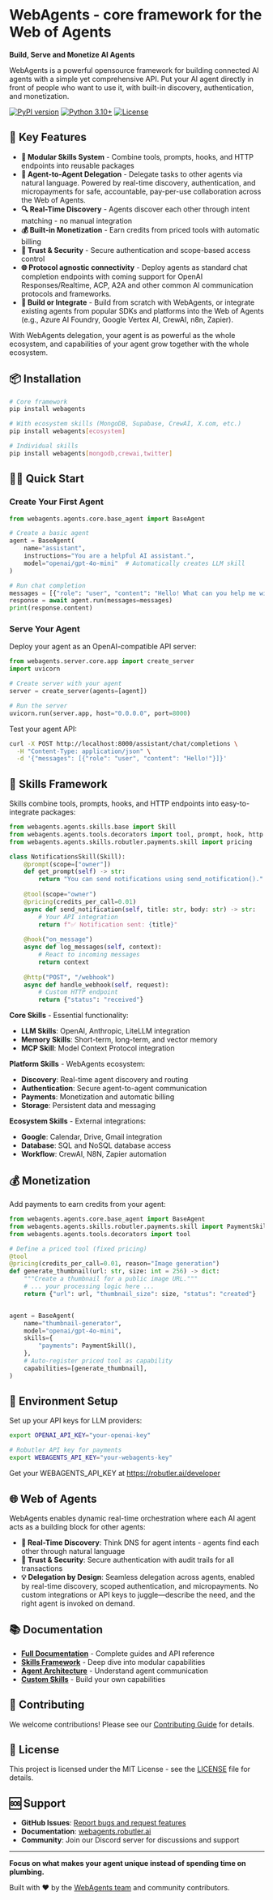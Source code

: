 # WebAgents - core framework for the Web of Agents

**Build, Serve and Monetize AI Agents**

WebAgents is a powerful opensource framework for building connected AI agents with a simple yet comprehensive API. Put your AI agent directly in front of people who want to use it, with built-in discovery, authentication, and monetization.

[![PyPI version](https://badge.fury.io/py/webagents.svg)](https://badge.fury.io/py/webagents)
[![Python 3.10+](https://img.shields.io/badge/python-3.10+-blue.svg)](https://www.python.org/downloads/)
[![License](https://img.shields.io/badge/license-MIT-green.svg)](LICENSE)

## 🚀 Key Features

- **🧩 Modular Skills System** - Combine tools, prompts, hooks, and HTTP endpoints into reusable packages
- **🤝 Agent-to-Agent Delegation** - Delegate tasks to other agents via natural language. Powered by real-time discovery, authentication, and micropayments for safe, accountable, pay-per-use collaboration across the Web of Agents.
- **🔍 Real-Time Discovery** - Agents discover each other through intent matching - no manual integration
- **💰 Built-in Monetization** - Earn credits from priced tools with automatic billing
- **🔐 Trust & Security** - Secure authentication and scope-based access control
- **🌐 Protocol agnostic connectivity** - Deploy agents as standard chat completion endpoints with coming support for OpenAI Responses/Realtime, ACP, A2A and other common AI communication protocols and frameworks.
- **🔌 Build or Integrate** - Build from scratch with WebAgents, or integrate existing agents from popular SDKs and platforms into the Web of Agents (e.g., Azure AI Foundry, Google Vertex AI, CrewAI, n8n, Zapier).

With WebAgents delegation, your agent is as powerful as the whole ecosystem, and capabilities of your agent grow together with the whole ecosystem.

## 📦 Installation

```bash
# Core framework
pip install webagents

# With ecosystem skills (MongoDB, Supabase, CrewAI, X.com, etc.)
pip install webagents[ecosystem]

# Individual skills
pip install webagents[mongodb,crewai,twitter]
```

## 🏃‍♂️ Quick Start

### Create Your First Agent

```python
from webagents.agents.core.base_agent import BaseAgent

# Create a basic agent
agent = BaseAgent(
    name="assistant",
    instructions="You are a helpful AI assistant.",
    model="openai/gpt-4o-mini"  # Automatically creates LLM skill
)

# Run chat completion
messages = [{"role": "user", "content": "Hello! What can you help me with?"}]
response = await agent.run(messages=messages)
print(response.content)
```

### Serve Your Agent

Deploy your agent as an OpenAI-compatible API server:

```python
from webagents.server.core.app import create_server
import uvicorn

# Create server with your agent
server = create_server(agents=[agent])

# Run the server
uvicorn.run(server.app, host="0.0.0.0", port=8000)
```

Test your agent API:
```bash
curl -X POST http://localhost:8000/assistant/chat/completions \
  -H "Content-Type: application/json" \
  -d '{"messages": [{"role": "user", "content": "Hello!"}]}'
```

## 🧩 Skills Framework

Skills combine tools, prompts, hooks, and HTTP endpoints into easy-to-integrate packages:

```python
from webagents.agents.skills.base import Skill
from webagents.agents.tools.decorators import tool, prompt, hook, http
from webagents.agents.skills.robutler.payments.skill import pricing

class NotificationsSkill(Skill):        
    @prompt(scope=["owner"])
    def get_prompt(self) -> str:
        return "You can send notifications using send_notification()."
    
    @tool(scope="owner")
    @pricing(credits_per_call=0.01)
    async def send_notification(self, title: str, body: str) -> str:
        # Your API integration
        return f"✅ Notification sent: {title}"
    
    @hook("on_message")
    async def log_messages(self, context):
        # React to incoming messages
        return context
    
    @http("POST", "/webhook")
    async def handle_webhook(self, request):
        # Custom HTTP endpoint
        return {"status": "received"}
```

**Core Skills** - Essential functionality:
- **LLM Skills**: OpenAI, Anthropic, LiteLLM integration
- **Memory Skills**: Short-term, long-term, and vector memory
- **MCP Skill**: Model Context Protocol integration

**Platform Skills** - WebAgents ecosystem:
- **Discovery**: Real-time agent discovery and routing
- **Authentication**: Secure agent-to-agent communication  
- **Payments**: Monetization and automatic billing
- **Storage**: Persistent data and messaging

**Ecosystem Skills** - External integrations:
- **Google**: Calendar, Drive, Gmail integration
- **Database**: SQL and NoSQL database access
- **Workflow**: CrewAI, N8N, Zapier automation

## 💰 Monetization

Add payments to earn credits from your agent:

```python
from webagents.agents.core.base_agent import BaseAgent
from webagents.agents.skills.robutler.payments.skill import PaymentSkill, pricing
from webagents.agents.tools.decorators import tool

# Define a priced tool (fixed pricing)
@tool
@pricing(credits_per_call=0.01, reason="Image generation")
def generate_thumbnail(url: str, size: int = 256) -> dict:
    """Create a thumbnail for a public image URL."""
    # ... your processing logic here ...
    return {"url": url, "thumbnail_size": size, "status": "created"}


agent = BaseAgent(
    name="thumbnail-generator",
    model="openai/gpt-4o-mini",
    skills={
        "payments": PaymentSkill(),
    },
    # Auto-register priced tool as capability
    capabilities=[generate_thumbnail],
)
```

## 🔧 Environment Setup

Set up your API keys for LLM providers:

```bash
export OPENAI_API_KEY="your-openai-key"

# Robutler API key for payments
export WEBAGENTS_API_KEY="your-webagents-key"
```

Get your WEBAGENTS_API_KEY at https://robutler.ai/developer


## 🌐 Web of Agents

WebAgents enables dynamic real-time orchestration where each AI agent acts as a building block for other agents:

- **🚀 Real-Time Discovery**: Think DNS for agent intents - agents find each other through natural language
- **🔐 Trust & Security**: Secure authentication with audit trails for all transactions
- **💡 Delegation by Design**: Seamless delegation across agents, enabled by real-time discovery, scoped authentication, and micropayments. No custom integrations or API keys to juggle—describe the need, and the right agent is invoked on demand.

## 📚 Documentation

- **[Full Documentation](https://webagents.robutler.ai)** - Complete guides and API reference
- **[Skills Framework](https://webagents.robutler.ai/skills/overview/)** - Deep dive into modular capabilities
- **[Agent Architecture](https://webagents.robutler.ai/agent/overview/)** - Understand agent communication
- **[Custom Skills](https://webagents.robutler.ai/skills/custom/)** - Build your own capabilities

## 🤝 Contributing

We welcome contributions! Please see our [Contributing Guide](https://webagents.robutler.ai/developers/contributing/) for details.

## 📄 License

This project is licensed under the MIT License - see the [LICENSE](https://webagents.robutler.ai/license/) file for details.

## 🆘 Support

- **GitHub Issues**: [Report bugs and request features](https://github.com/robutlerai/webagents/issues)
- **Documentation**: [webagents.robutler.ai](https://webagents.robutler.ai)
- **Community**: Join our Discord server for discussions and support

---

**Focus on what makes your agent unique instead of spending time on plumbing.**

Built with ❤️ by the [WebAgents team](https://robutler.ai) and community contributors.